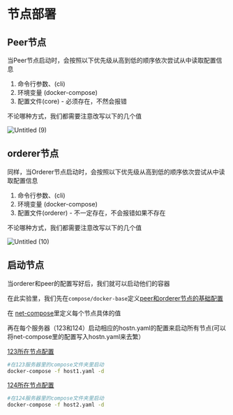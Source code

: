 # 节点部署 

## Peer节点
当Peer节点启动时，会按照以下优先级从高到低的顺序依次尝试从中读取配置信息
1. 命令行参数、(cli)
2. 环境变量 (docker-compose)
3. 配置文件(core) - 必须存在，不然会报错

不论哪种方式，我们都需要注意改写以下的几个值

![Untitled (9)](https://user-images.githubusercontent.com/101753393/233886147-143e8c48-441d-41cb-a91b-e27c26a96d84.png)

## orderer节点
同样，当Orderer节点启动时，会按照以下优先级从高到低的顺序依次尝试从中读取配置信息
1. 命令行参数、(cli)
2. 环境变量 (docker-compose)
3. 配置文件(orderer) - 不一定存在，不会报错如果不存在

不论哪种方式，我们都需要注意改写以下的几个值

![Untitled (10)](https://user-images.githubusercontent.com/101753393/233888164-4ce65245-0a4e-4608-bb17-54d717247904.png)

## 启动节点

当orderer和peer的配置写好后，我们就可以启动他们的容器

在此实验里，我们先在`compose/docker-base`定义[peer和orderer节点的基础配置](https://github.com/katheriney0116/HyperLedger_Network/blob/main/test2/compose/docker-base.yaml)

在 [net-compose](https://github.com/katheriney0116/HyperLedger_Network/blob/main/test2/compose/net-compose.yaml)里定义每个节点具体的值

再在每个服务器（123和124）启动相应的hostn.yaml的配置来启动所有节点(可以将net-compose里的配置写入hostn.yaml来去繁）

[123所在节点配置](https://github.com/katheriney0116/HyperLedger_Network/blob/main/test2/compose/host1.yaml)
```bash
#在123服务器里的compose文件夹里启动
docker-compose -f host1.yaml -d
```
[124所在节点配置](https://github.com/katheriney0116/HyperLedger_Network/blob/main/test2/compose/host2.yaml)
```bash
#在124服务器里的compose文件夹里启动
docker-compose -f host2.yaml -d
```
